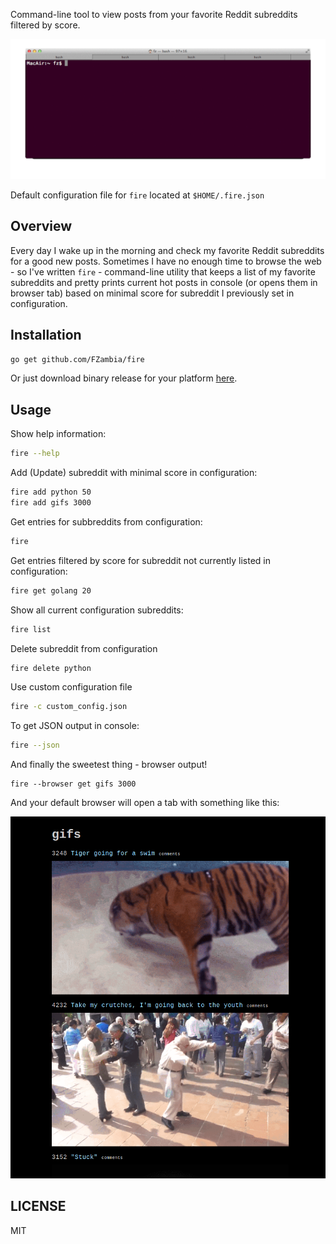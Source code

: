 Command-line tool to view posts from your favorite Reddit subreddits filtered by score.

![console gif](https://raw.githubusercontent.com/FZambia/fire/master/console.gif)

Default configuration file for `fire` located at `$HOME/.fire.json`

Overview
--------

Every day I wake up in the morning and check my favorite Reddit subreddits for a good new posts.
Sometimes I have no enough time to browse the web - so I've written `fire` - command-line
utility that keeps a list of my favorite subreddits and pretty prints current hot posts in console 
(or opens them in browser tab) based on minimal score for subreddit I previously set in configuration.

Installation
------------

```bash
go get github.com/FZambia/fire
```

Or just download binary release for your platform [here](https://github.com/FZambia/fire/releases).

Usage
-----

Show help information:

```bash
fire --help
```

Add (Update) subreddit with minimal score in configuration:

```bash
fire add python 50
fire add gifs 3000
```

Get entries for subbreddits from configuration:

```bash
fire
```

Get entries filtered by score for subreddit not currently listed in configuration:

```bash
fire get golang 20
```

Show all current configuration subreddits:

```bash
fire list
```

Delete subreddit from configuration

```bash
fire delete python
```

Use custom configuration file

```bash
fire -c custom_config.json
```

To get JSON output in console:

```bash
fire --json
```

And finally the sweetest thing - browser output!

```
fire --browser get gifs 3000
```

And your default browser will open a tab with something like this:

![console gif](https://raw.githubusercontent.com/FZambia/fire/master/browser.png)


LICENSE
-------

MIT
